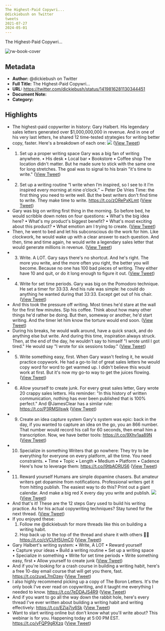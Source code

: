 ```yaml
---
The Highest-Paid Copywri...
@dickiebush on Twitter
tweets
2021-07-27
2024-05-01
---
```

The Highest-Paid Copywri...

![rw-book-cover](https://pbs.twimg.com/profile_images/1645163605166379011/Wu8UcUGU.jpg)

## Metadata
- **Author:** @dickiebush on Twitter
- **Full Title:** The Highest-Paid Copywri...
- **URL:** https://twitter.com/dickiebush/status/1419816281130344451
- **Document Note:** 
- **Category:**

## Highlights
- The highest-paid copywriter in history: Gary Halbert. 
  His legendary sales letters generated over $1,000,000,000 in revenue.
  And in one of his very last letters, he shared 12 time-tested strategies for writing better copy, faster.
  Here's a breakdown of each one: 
  ![](https://pbs.twimg.com/media/E7QzX7ZWQAAh8IC.png) ([View Tweet](https://twitter.com/dickiebush/status/1419816281130344451))
- 1. Set up a proper writing space
  Gary was a big fan of writing anywhere.
  • His desk
  • Local bar
  • Bookstore
  • Coffee shop
  The location didn't matter.
  But he made sure to stick with the same one for long stretches.
  The goal was to signal to his brain "it's time to write." ([View Tweet](https://twitter.com/dickiebush/status/1419816285270052868))
- 2. Set up a writing routine
  “I write when I’m inspired, so I see to it I’m inspired every morning at nine o’clock.” ~ Peter De Vries
  Time: the first thing you need to write well. 
  But the best writers don't find time to write. They make time to write.
  https://t.co/zORePxKLmt ([View Tweet](https://twitter.com/dickiebush/status/1419816287476363268))
- Gary was big on writing first thing in the morning. 
  So before bed, he would scribble down notes on four questions: 
  • What's the big idea here?
  • What's my product's biggest benefit?
  • What's most exciting about this product?
  • What emotion am I trying to create. ([View Tweet](https://twitter.com/dickiebush/status/1419816295139352583))
- Then, he went to bed and let his subconscious do the work for him. 
  Like clockwork, he would wake up with a clear answer to each question.
  And then, time and time again, he would write a legendary sales letter that would generate millions in revenue. ([View Tweet](https://twitter.com/dickiebush/status/1419816297223888898))
- 3. Write. A LOT. 
  Gary says there's no shortcut. And he's right.
  The more you write, and the more often you right, the better you will become. 
  Because no one has 100 bad pieces of writing. 
  They either have 10 and quit, or do it long enough to figure it out. ([View Tweet](https://twitter.com/dickiebush/status/1419816299312594954))
- 4. Write for set time periods.
  Gary was big on the Pomodoro technique.
  He set a timer for 33:33. 
  And his rule was simple: he could do anything he wanted during that 33:33.
  Except get out of his chair. ([View Tweet](https://twitter.com/dickiebush/status/1419816305683730435))
- And this took the pressure off writing.
  Most times he'd stare at the wall for the first few minutes. Sip his coffee. Think about how many other things he'd rather be doing.
  But then, someway or another, he'd start writing.
  And the timer let him know the torture would end soon. ([View Tweet](https://twitter.com/dickiebush/status/1419816308187836419))
- During his breaks, he would walk around, have a quick snack, and do anything else but write. And during this time, inspiration always struck. 
  Then, at the end of the day, he wouldn't say to himself "I wrote until I got tired."
  He would say "I wrote for six sessions today." ([View Tweet](https://twitter.com/dickiebush/status/1419816310536609793))
- 5. Write something easy, first.
  When Gary wasn't feeling it, he would practice copywork.
  He had a go-to list of great sales letters he would copy word for word to get warmed up.
  I didn't believe this would work at first. 
  But it's now my go-to way to get the juices flowing. ([View Tweet](https://twitter.com/dickiebush/status/1419816317952172035))
- 6. Allow yourself to create junk.
  For every great sales letter, Gary wrote 20 crappy sales letters. 
  His reminder: "In this history of written communication, nothing has ever been published that is 100% perfect."
  And @JamesClear has a similar rule:
  https://t.co/P3RMSIlswk ([View Tweet](https://twitter.com/dickiebush/status/1419816320145797146))
- 9. Create an idea capture system
  Gary's system was epic: back in the day, if you wanted to capture an idea on the go, you an 866 number.
  That number would record his call for 60 seconds, then email him a transcription. 
  Now, we have better tools: 
  https://t.co/9Xhv1aa89N ([View Tweet](https://twitter.com/dickiebush/status/1419816355516329984))
- 10. Specialize in something
  Writers that go nowhere:
  They try to be everything for everyone on every platform, all the time. 
  You need constraints. 
  • Time
  • Topic
  • Length
  • Medium
  • Platform
  • Cadence
  Here's how to leverage them: 
  https://t.co/l9tbAORUS6 ([View Tweet](https://twitter.com/dickiebush/status/1419816359685500938))
- 11. Reward yourself
  Humans are simple dopamine chasers. 
  But amateur writers get dopamine from notifications. 
  Professional writers get it from hitting publish.
  The easiest way to do this? 
  Print out a giant calendar.
  And make a big red X every day you write and publish. 
  ![](https://pbs.twimg.com/media/E7QzdaTWQAAaU_0.png) ([View Tweet](https://twitter.com/dickiebush/status/1419816371538509824))
- And that's it! 
  These are the 12 steps Gary used to build his writing practice. 
  As for his actual copywriting techniques? 
  Stay tuned for the next thread. ([View Tweet](https://twitter.com/dickiebush/status/1419816844052021248))
- If you enjoyed these:
  1. Follow me @dickiebush for more threads like this on building a writing habit. 
  2. Hop back up to the top of the thread and share it with others 🙏🏼
  https://t.co/cVCUH5UmC0 ([View Tweet](https://twitter.com/dickiebush/status/1419816845494861824))
- Gary Halbert's writing system:
  • Write, A LOT
  • Reward yourself
  • Capture your ideas
  • Build a writing routine
  • Set up a writing space
  • Specialize in something
  • Write for set time periods
  • Write something easy, first
  • Allow yourself to create junk ([View Tweet](https://twitter.com/dickiebush/status/1419816846971260934))
- And if you're looking for a crash course in building a writing habit, here's a free 10-day email course that will get you there, fast.
  https://t.co/zuwL7mDzev ([View Tweet](https://twitter.com/dickiebush/status/1419817429891522562))
- I also highly recommend picking up a copy of The Boron Letters.
  It's the only book I've ever read on copywriting, and it taught me everything I needed to know.
  https://t.co/7eDDAJS4R9 ([View Tweet](https://twitter.com/dickiebush/status/1419817708032561154))
- And if you want to go all the way down the rabbit hole, here's every thread I've ever written about building a writing habit and writing effectively:
  https://t.co/EZja7jy6Sk ([View Tweet](https://twitter.com/dickiebush/status/1419818031589601307))
- Want to start writing online but don't know what you'll write about?
  This webinar is for you. 
  Happening today at 5:00 PM EST.
  https://t.co/yFQP9gRXzq ([View Tweet](https://twitter.com/dickiebush/status/1420056131624386566))
